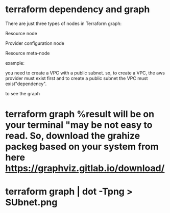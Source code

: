 # terraform dependency and graph

There are just three types of nodes in Terraform graph:

  Resource node

  Provider configuration node

  Resource meta-node



example:

you need to create a VPC with a public subnet. so, to create a VPC, the aws provider must exist first and to create a public subnet the VPC must exist"dependency". 



to see the graph

# terraform graph %result will be on your terminal "may be not easy to read. So, download the grahize packeg based on your system from here https://graphviz.gitlab.io/download/



# terraform graph | dot -Tpng > SUbnet.png

